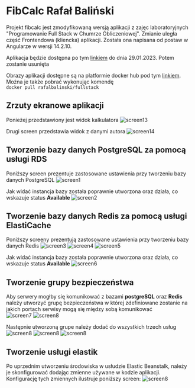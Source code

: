 # FibCalc Rafał Baliński

Projekt fibcalc jest zmodyfikowaną wersją aplikacji z
zajęc laboratoryjnych "Programowanie Full Stack w
Chumrze Obliczeniowej". Zmianie uległa część Frontendowa (kliencka)
aplikacji. Została ona napisana od postaw w Angularze w wersji 14.2.10.

Aplikacja będzie dostępna po tym [linkiem](http://rbmultifib-env.eba-ntaaqh2z.us-east-1.elasticbeanstalk.com/calculator)
do dnia 29.01.2023. Potem zostanie usunięta

Obrazy aplikacji dostępne są na platformie docker hub pod tym [linkiem](https://hub.docker.com/r/rafalbalinski/fullstack). Można je także pobrać wykonując komendę <br>
`docker pull rafalbalinski/fullstack`

## Zrzuty ekranowe aplikacji
Ponieżej przedstawiony jest widok kalkulatora
![screen13](./img/screen13.png)

Drugi screen przedstawia widok z danymi autora
![screen14](./img/screen14.png)


## Tworzenie bazy danych PostgreSQL za pomocą usługi RDS
Poniższy screen prezentuje zastosowane ustawienia przy tworzeniu bazy danych PostgreSQL
![screen1](./img/screen1.png)

Jak widać instancja bazy została poprawnie utworzona oraz działa, co wskazuje status **Available**
![screen2](./img/screen2.png)


## Tworzenie bazy danych Redis za pomocą usługi ElastiCache
Poniższy screeny prezentują zastosowane ustawienia przy tworzeniu bazy danych Redis
![screen3](./img/screen3.png)
![screen4](./img/screen4.png)
![screen5](./img/screen5.png)

Jak widać instancja bazy została poprawnie utworzona oraz działa, co wskazuje status **Available**
![screen6](./img/screen6.png)

## Tworzenie grupy bezpieczeństwa
Aby serwery mogłby się komunikować z bazami **postgreSQL** oraz **Redis**
należy utworzyć grupę bezpieczeństwa w której zdefiniowane zostanie
na jakich portach serwisy mogą się między sobą komunikować <br>
![screen7](./img/screen7.png)
![screen8](./img/screen8.png)

Następnie utworzoną grupe należy dodać do wszystkich trzech usług
![screen8](./img/screen9.png)
![screen8](./img/screen10.png)
![screen8](./img/screen11.png)

## Tworzenie usługi elastik
Po uprzednim utworzeniu środowiska w usłudzie Elastic Beanstalk, należy je skonfigurować
dodając zmienne używane w kodzie aplikacji. Konfigurację tych zmiennych
ilustruje poniższy screen:
![screen8](./img/screen12.png)

